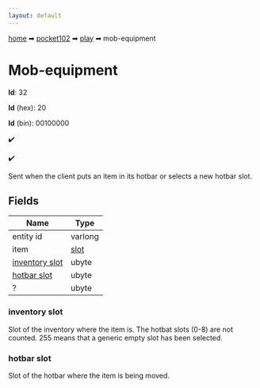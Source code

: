 ```yaml
---
layout: default
---
```


[home](/) ➡ [pocket102](/protocol/pocket102) ➡ [play](/protocol/pocket102/play) ➡ mob-equipment

# Mob-equipment

**Id**: 32

**Id** (hex): 20

**Id** (bin): 00100000

✔️

✔️

Sent when the client puts an item in its hotbar or selects a new hotbar slot.

## Fields

Name | Type
---|---
entity id | varlong
item | [slot](/protocol/pocket102/types/slot)
[inventory slot](#inventory-slot) | ubyte
[hotbar slot](#hotbar-slot) | ubyte
? | ubyte

### inventory slot

Slot of the inventory where the item is. The hotbat slots (0-8) are not counted. 255 means that a generic empty slot has been selected.

### hotbar slot

Slot of the hotbar where the item is being moved.


